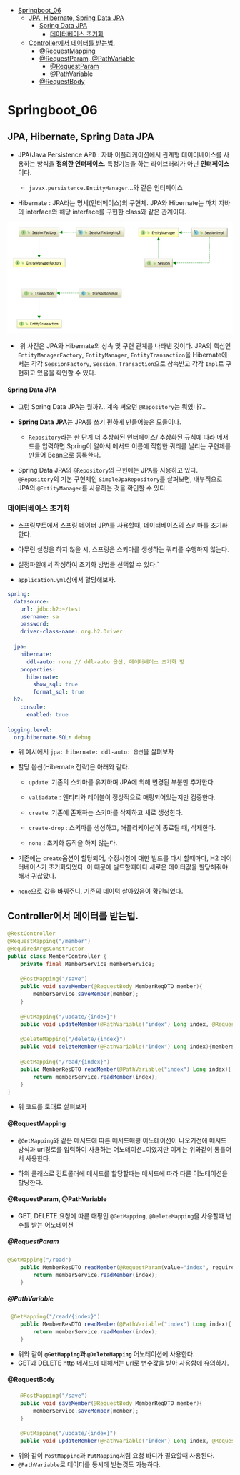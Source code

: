 - [Springboot_06](#springboot_06)
  - [JPA, Hibernate, Spring Data JPA](#jpa-hibernate-spring-data-jpa)
    - [Spring Data JPA](#spring-data-jpa)
      - [데이터베이스 초기화](#데이터베이스-초기화)
  - [Controller에서 데이터를 받는법.](#controller에서-데이터를-받는법)
    - [@RequestMapping](#requestmapping)
    - [@RequestParam, @PathVariable](#requestparam-pathvariable)
      - [@RequestParam](#requestparam)
      - [@PathVariable](#pathvariable)
    - [@RequestBody](#requestbody)

# Springboot_06

## JPA, Hibernate, Spring Data JPA

- JPA(Java Persistence API) : 자바 어플리케이션에서 관계형 데이터베이스를 사용하는 방식을 **정의한 인터페이스**. 특정기능을 하는 라이브러리가 아닌 **인터페이스**이다.
  
  - `javax.persistence.EntityManager`...와 같은 인터페이스

- Hibernate : JPA라는 명세(인터페이스)의 구현체. JPA와 Hibernate는 마치 자바의 interface와 해당 interface를 구현한 class와 같은 관계이다. 

![jpa_hibernate_relationship.png](./images/jpa_hibernate_relationship.png)

-  위 사진은 JPA와 Hibernate의 상속 및 구현 관계를 나타낸 것이다. JPA의 핵심인 `EntityManagerFactory`, `EntityManager`, `EntityTransaction`을 Hibernate에서는 각각 `SessionFactory`, `Session`, `Transaction`으로 상속받고 각각 `Impl`로 구현하고 있음을 확인할 수 있다.

#### Spring Data JPA

- 그럼 Spring Data JPA는 뭘까?.. 계속 써오던 `@Repository`는 뭐였나?..

- **Spring Data JPA**는 JPA를 쓰기 편하게 만들어놓은 모듈이다.
  
  - `Repository`라는 한 단계 더 추상화된 인터페이스/ 추상화된 규칙에 따라 메서드를 입력하면 Spring이 알아서 메서드 이름에 적합한 쿼리를 날리는 구현체를 만들어 Bean으로 등록한다.

- Spring Data JPA의 `@Repository`의 구현에는 JPA를 사용하고 있다. `@Repository`의 기본 구현체인 `SimpleJpaRepository`를 살펴보면, 내부적으로 JPA의 `@EntityManager`를 사용하는 것을 확인할 수 있다.

### 데이터베이스 초기화

- 스프링부트에서 스프링 데이터 JPA를 사용할때, 데이터베이스의 스키마를 초기화한다.

- 아무런 설정을 하지 않을 시, 스프링은 스키마를 생성하는 쿼리를 수행하지 않는다.

- 설정파일에서 작성하여 초기화 방법을 선택할 수 있다.`

- `application.yml`상에서 할당해보자.

```yml
spring:
  datasource:
    url: jdbc:h2:~/test
    username: sa
    password:
    driver-class-name: org.h2.Driver

  jpa:
    hibernate:
      ddl-auto: none // ddl-auto 옵션, 데이터베이스 초기화 방
    properties:
      hibernate:
        show_sql: true
        format_sql: true
  h2:
    console:
      enabled: true

logging.level:
  org.hibernate.SQL: debug
```

- 위 예시에서 `jpa: hibernate: ddl-auto: 옵션`을 살펴보자

- 할당 옵션(Hibernate 전략)은 아래와 같다.
  
  - `update`: 기존의 스키마를 유지하며 JPA에 의해 변경된 부분만 추가한다.
  
  - `valiadate` : 엔티티와 테이블이 정상적으로 매핑되어있는지만 검증한다.
  
  - `create`: 기존에 존재하는 스키마를 삭제하고 새로 생성한다.
  
  - `create-drop` : 스키마를 생성하고, 애플리케이션이 종료될 때, 삭제한다.
  
  - `none` : 초기화 동작을 하지 않는다.

- 기존에는 `create`옵션이 할당되어, 수정사항에 대한 빌드를 다시 할때마다, H2 데이터베이스가 초기화되었다. 이 때문에 빌드할때마다 새로운 데이터값을 할당해줘야 해서 귀찮았다.

- `none`으로 값을 바꿔주니, 기존의 데이턱 살아있음이 확인되었다.

## Controller에서 데이터를 받는법.

```java
@RestController
@RequestMapping("/member")
@RequiredArgsConstructor
public class MemberController {
    private final MemberService memberService;

    @PostMapping("/save")
    public void saveMember(@RequestBody MemberReqDTO member){
        memberService.saveMember(member);
    }

    @PutMapping("/update/{index}")
    public void updateMember(@PathVariable("index") Long index, @RequestBody MemberReqDTO updatedInput){ memberService.updateMember(index,updatedInput); }

    @DeleteMapping("/delete/{index}")
    public void deleteMember(@PathVariable("index") Long index){memberService.deleteMember(index);}

    @GetMapping("/read/{index}")
    public MemberResDTO readMember(@PathVariable("index") Long index){
        return memberService.readMember(index);
    }
}
```

- 위 코드를 토대로 살펴보자

#### @RequestMapping

- `@GetMapping`와 같은 메서드에 따른 메서드매핑 어노테이션이 나오기전에 메서드 방식과 url경로를 입력하여 사용하는 어노테이션..이였지만 이제는 위와같이 통틀어서 사용한다.

- 하위 클래스로 컨트롤러에 메서드를 할당할때는 메서드에 따라 다른 어노테이션을 할당한다.

#### @RequestParam, @PathVariable

- GET, DELETE 요청에 따른 매핑인 `@GetMapping`, `@DeleteMapping`을 사용할때 변수를 받는 어노테이션

##### @RequestParam

```java
@GetMapping("/read")
    public MemberResDTO readMember(@RequestParam(value="index", required = false) Long index){
        return memberService.readMember(index);
    }
```

##### @PathVariable

```java
 @GetMapping("/read/{index}")
    public MemberResDTO readMember(@PathVariable("index") Long index){
        return memberService.readMember(index);
    }
```

- 위와 같이 **`@GetMapping`과 `@DeleteMapping`** 어노테이션에 사용한다.
- GET과 DELETE http 메서드에 대해서는 url로 변수값을 받아 사용함에 유의하자.

#### @RequestBody

```java
    @PostMapping("/save")
    public void saveMember(@RequestBody MemberReqDTO member){
        memberService.saveMember(member);
    }

    @PutMapping("/update/{index}")
    public void updateMember(@PathVariable("index") Long index, @RequestBody MemberReqDTO updatedInput){ memberService.updateMember(index,updatedInput); }
```

- 위와 같이 `PostMapping`과 `PutMapping`처럼 요청 바디가 필요할때 사용된다.
- `@PathVariable`로 데이터를 동시에 받는것도 가능하다.
